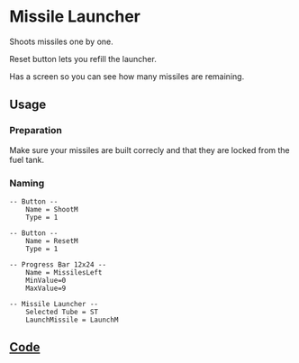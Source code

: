 # Missile Launcher

Shoots missiles one by one.

Reset button lets you refill the launcher.

Has a screen so you can see how many missiles are remaining.

## Usage
### Preparation

Make sure your missiles are built correcly and that they are locked from the fuel tank.

### Naming
```
-- Button --
    Name = ShootM
    Type = 1
```
```
-- Button --
    Name = ResetM
    Type = 1
```
```
-- Progress Bar 12x24 --
    Name = MissilesLeft
    MinValue=0
    MaxValue=9
```
```
-- Missile Launcher --
    Selected Tube = ST
    LaunchMissile = LaunchM
```

## [Code](src/MissileLauncher.yolol/)
<!--MARKDOWN-AUTO-DOCS:START (CODE:src=./src/MissileLauncher.yolol) -->
<!--MARKDOWN-AUTO-DOCS:END-->